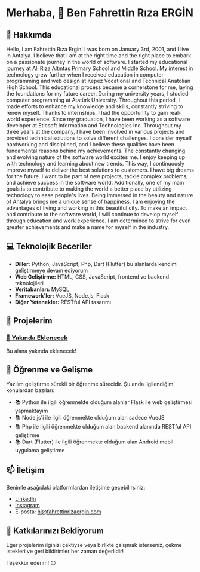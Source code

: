 # Merhaba, 👋 Ben Fahrettin Rıza ERGİN

## 🚀 Hakkımda

Hello, I am Fahrettin Rıza Ergin! I was born on January 3rd, 2001, and I live in Antalya. I believe that I am at the right time and the right place to embark on a passionate journey in the world of software.
I started my educational journey at Ali Rıza Altıntaş Primary School and Middle School. My interest in technology grew further when I received education in computer programming and web design at Kepez Vocational and Technical Anatolian High School. This educational process became a cornerstone for me, laying the foundations for my future career.
During my university years, I studied computer programming at Atatürk University. Throughout this period, I made efforts to enhance my knowledge and skills, constantly striving to renew myself. Thanks to internships, I had the opportunity to gain real-world experience.
Since my graduation, I have been working as a software developer at Eticsoft Information and Technologies Inc. Throughout my three years at the company, I have been involved in various projects and provided technical solutions to solve different challenges. I consider myself hardworking and disciplined, and I believe these qualities have been fundamental reasons behind my achievements.
The constantly changing and evolving nature of the software world excites me. I enjoy keeping up with technology and learning about new trends. This way, I continuously improve myself to deliver the best solutions to customers.
I have big dreams for the future. I want to be part of new projects, tackle complex problems, and achieve success in the software world. Additionally, one of my main goals is to contribute to making the world a better place by utilizing technology to ease people's lives.
Being immersed in the beauty and nature of Antalya brings me a unique sense of happiness. I am enjoying the advantages of living and working in this beautiful city.
To make an impact and contribute to the software world, I will continue to develop myself through education and work experience. I am determined to strive for even greater achievements and make a name for myself in the industry.

## 💻 Teknolojik Beceriler

- **Diller:** Python, JavaScript, Php, Dart (Flutter) bu alanlarda kendimi geliştirmeye devam ediyorum
- **Web Geliştirme:** HTML, CSS, JavaScript, frontend ve backend teknolojileri
- **Veritabanları:** MySQL
- **Framework'ler:** VueJS, Node.js, Flask
- **Diğer Yetenekler:** RESTful API tasarımı

## 🌟 Projelerim

### [🎉 Yakında Eklenecek]()
Bu alana yakında eklenecek!

## 🌱 Öğrenme ve Gelişme

Yazılım geliştirme sürekli bir öğrenme sürecidir. Şu anda ilgilendiğim konulardan bazıları:

- 📚 Python ile ilgili öğrenmekte olduğum alanlar Flask ile web geliştirmesi yapmaktayım
- 📚 Node.js'i ile ilgili öğrenmekte olduğum alan sadece VueJS
- 📚 Php ile ilgili öğrenmekte olduğum alan backend alanında RESTful API geliştirme
- 📚 Dart (Flutter) ile ilgili öğrenmekte olduğum alan Android mobil uygulama geliştirme

## 📫 İletişim

Benimle aşağıdaki platformlardan iletişime geçebilirsiniz:

- [LinkedIn](https://www.linkedin.com/in/fahrettin-riza-ergin)
- [Instagram](https://www.instagram.com/fahrettin_riza_ergin/)
- E-posta: hi@fahrettinrizaergin.com

## 👏 Katkılarınızı Bekliyorum

Eğer projelerim ilginizi çektiyse veya birlikte çalışmak isterseniz, çekme istekleri ve geri bildirimler her zaman değerlidir!

Teşekkür ederim! 😊
